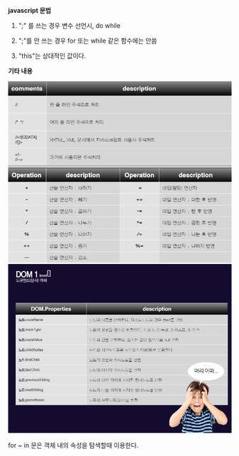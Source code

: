 
**javascript 문법**

1. ";" 를 쓰는 경우
   변수 선언시, do while

2. ";"를 안 쓰는 경우
   for 또는 while 같은 함수에는 안씀

3. "this"는 상대적인 값이다.

**기타 내용**

<img src="https://github.com/GeunHeeKim/FDS/blob/gh-pages/Source/images/js_comment.PNG">

<img src="https://github.com/GeunHeeKim/FDS/blob/gh-pages/Source/images/js_operation.PNG">

<img src="https://github.com/GeunHeeKim/FDS/blob/gh-pages/Source/images/js-node-call-codelist.PNG">

for ~ in 문은 객체 내의 속성을 탐색할때 이용한다.
